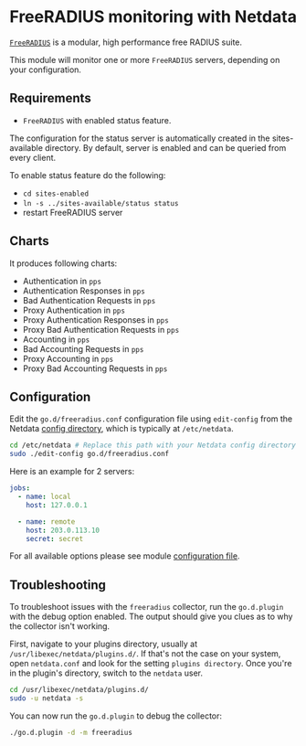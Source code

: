 <!--
title: "FreeRADIUS monitoring with Netdata"
custom_edit_url: https://github.com/netdata/go.d.plugin/edit/master/modules/freeradius/README.md
sidebar_label: "FreeRADIUS"
-->

# FreeRADIUS monitoring with Netdata

[`FreeRADIUS`](https://freeradius.org/) is a modular, high performance free RADIUS suite.

This module will monitor one or more `FreeRADIUS` servers, depending on your configuration.

## Requirements

- `FreeRADIUS` with enabled status feature.

The configuration for the status server is automatically created in the sites-available directory. By default, server is
enabled and can be queried from every client.

To enable status feature do the following:

- `cd sites-enabled`
- `ln -s ../sites-available/status status`
- restart FreeRADIUS server

## Charts

It produces following charts:

- Authentication in `pps`
- Authentication Responses in `pps`
- Bad Authentication Requests in `pps`
- Proxy Authentication in `pps`
- Proxy Authentication Responses in `pps`
- Proxy Bad Authentication Requests in `pps`
- Accounting in `pps`
- Bad Accounting Requests in `pps`
- Proxy Accounting in `pps`
- Proxy Bad Accounting Requests in `pps`

## Configuration

Edit the `go.d/freeradius.conf` configuration file using `edit-config` from the
Netdata [config directory](https://learn.netdata.cloud/docs/configure/nodes), which is typically at `/etc/netdata`.

```bash
cd /etc/netdata # Replace this path with your Netdata config directory
sudo ./edit-config go.d/freeradius.conf
```

Here is an example for 2 servers:

```yaml
jobs:
  - name: local
    host: 127.0.0.1

  - name: remote
    host: 203.0.113.10
    secret: secret 
```

For all available options please see
module [configuration file](https://github.com/netdata/go.d.plugin/blob/master/config/go.d/freeradius.conf).

## Troubleshooting

To troubleshoot issues with the `freeradius` collector, run the `go.d.plugin` with the debug option enabled. The output
should give you clues as to why the collector isn't working.

First, navigate to your plugins directory, usually at `/usr/libexec/netdata/plugins.d/`. If that's not the case on your
system, open `netdata.conf` and look for the setting `plugins directory`. Once you're in the plugin's directory, switch
to the `netdata` user.

```bash
cd /usr/libexec/netdata/plugins.d/
sudo -u netdata -s
```

You can now run the `go.d.plugin` to debug the collector:

```bash
./go.d.plugin -d -m freeradius
```

